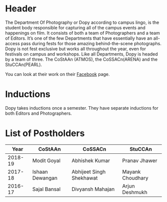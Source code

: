 <!-- TITLE: Dopy -->
<!-- SUBTITLE: Dopy or The Department of Photography is responsible for capturing all the events happening on campus,including proshows during fests -->

# Header
The Department Of Photography or Dopy according to campus lingo, is the student body responsible for capturing all of the campus events and happenings on film. It consists of both a team of Photographers and a team of Editors. It’s one of the few Departments that have essentially have an all-access pass during fests for those amazing behind-the-scene photographs. Dopy is not fest exclusive but works all throughout the year, even for festivals on campus and workshops.
Like all Departments, Dopy is headed by a team of three. The CoStAAn (ATMOS), the CoSSACn(ARENA) and the StuCCAn(PEARL). 

You can look at their work on their [Facebook](https://www.facebook.com/DoPY.BPHC/) page.

# Inductions

Dopy takes inductions once a semester. They have separate inductions for both Editors and Photographers.

# List of Postholders
| Year | CoStAAn | CoSSACn | StuCCAn |
|--|--|--|--|
| 2018-19 | Modit Goyal | Abhishek Kumar | Pranav Jhawer |
| 2017-18 | Ishaan Dewangan | Abhijeet Singh Shekhawat | Mayank Choudhary |
| 2016-17 | Sajal Bansal | Divyansh Mahajan | Arjun Deshmukh |